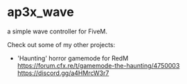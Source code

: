 # ap3x_wave
 a simple wave controller for FiveM.

 Check out some of my other projects:

 - 'Haunting' horror gamemode for RedM
 https://forum.cfx.re/t/gamemode-the-haunting/4750003
 https://discord.gg/a4HMrcW3r7
